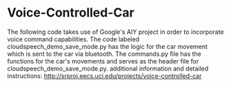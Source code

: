 # Voice-Controlled-Car
The following code takes use of Google's AIY project in order to incorporate voice command capabilities. The code labeled cloudspeech_demo_save_mode.py has the logic for the car movement which is sent to the car via bluetooth. The commands.py file has the functions for the car's movements and serves as the header file for cloudspeech_demo_save_mode.py. 
additional information and detailed instructions:
http://srproj.eecs.uci.edu/projects/voice-controlled-car
